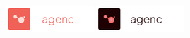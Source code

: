 <img src="./assets/github-chocops-agenc-dark.png#gh-dark-mode-only" alt="Agenc" width="200" />
<img src="./assets/github-chocops-agenc-light.png#gh-light-mode-only" alt="Agenc" width="200" />
